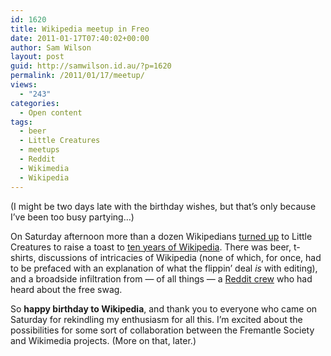 ```yaml
---
id: 1620
title: Wikipedia meetup in Freo
date: 2011-01-17T07:40:02+00:00
author: Sam Wilson
layout: post
guid: http://samwilson.id.au/?p=1620
permalink: /2011/01/17/meetup/
views:
  - "243"
categories:
  - Open content
tags:
  - beer
  - Little Creatures
  - meetups
  - Reddit
  - Wikimedia
  - Wikipedia
---
```

(I might be two days late with the birthday wishes, but that&#8217;s only because I&#8217;ve been too busy partying&#8230;)

On Saturday afternoon more than a dozen Wikipedians [turned up](http://en.wikipedia.org/wiki/Wikipedia:Meetup/Perth/6) to Little Creatures to raise a toast to [ten years of Wikipedia](http://ten.wikipedia.org/wiki/Main_Page). There was beer, t-shirts, discussions of intricacies of Wikipedia (none of which, for once, had to be prefaced with an explanation of what the flippin&#8217; deal _is_ with editing), and a broadside infiltration from — of all things — a [Reddit crew](http://www.reddit.com/r/perth) who had heard about the free swag.

So **happy birthday to Wikipedia**, and thank you to everyone who came on Saturday for rekindling my enthusiasm for all this. I&#8217;m excited about the possibilities for some sort of collaboration between the Fremantle Society and Wikimedia projects. (More on that, later.)